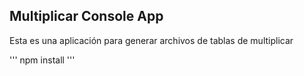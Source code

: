 

## Multiplicar Console App

Esta es una aplicación para generar archivos de tablas de multiplicar

'''
npm install
'''